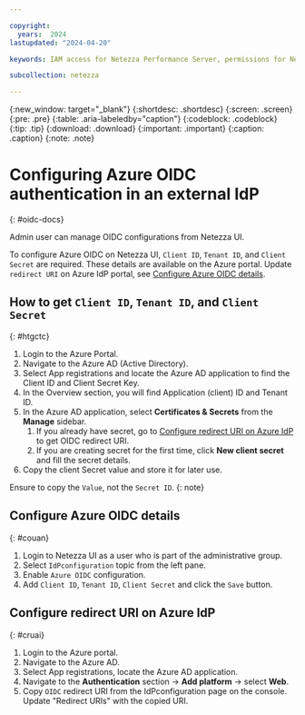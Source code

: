 ```yaml
---

copyright:
  years:  2024
lastupdated: "2024-04-20"

keywords: IAM access for Netezza Performance Server, permissions for Netezza Performance Server, identity and access management for Netezza Performance Server, roles for Netezza Performance Server, actions for Netezza Performance Server, assigning access for Netezza Performance Server

subcollection: netezza

---
```


{:new_window: target="_blank"}
{:shortdesc: .shortdesc}
{:screen: .screen}
{:pre: .pre}
{:table: .aria-labeledby="caption"}
{:codeblock: .codeblock}
{:tip: .tip}
{:download: .download}
{:important: .important}
{:caption: .caption}
{:note: .note}

# Configuring Azure OIDC authentication in an external IdP
{: #oidc-docs}

Admin user can manage OIDC configurations from Netezza UI.

To configure Azure OIDC on Netezza UI, `Client ID`, `Tenant ID`, and `Client Secret` are required. These details are available on the Azure portal. Update `redirect URI` on Azure IdP portal, see [Configure Azure OIDC details](/docs/netezza?topic=netezza-oidc-docs#couan).

## How to get `Client ID`, `Tenant ID`, and `Client Secret`
{: #htgctc}

1. Login to the Azure Portal.
2. Navigate to the Azure AD (Active Directory).
3. Select App registrations and locate the Azure AD application to find the Client ID and Client Secret Key.
4. In the Overview section, you will find Application (client) ID and Tenant ID.
1. In the Azure AD application, select **Certificates & Secrets** from the **Manage** sidebar.
   1.	If you already have secret, go to [Configure redirect URI on Azure IdP](/docs/netezza?topic=netezza-oidc-docs#cruai) to get OIDC redirect URI.
   2.	If you are creating secret for the first time, click **New client secret** and fill the secret details.
6. Copy the client Secret value and store it for later use.


Ensure to copy the `Value`, not the `Secret ID`.
{: note}


## Configure Azure OIDC details
{: #couan}

1. Login to Netezza UI as a user who is part of the administrative group.
2. Select `IdPconfiguration` topic from the left pane.
3. Enable `Azure OIDC` configuration.
4. Add `Client ID`, `Tenant ID`, `Client Secret` and click the `Save` button.

## Configure redirect URI on Azure IdP
{: #cruai}

1. Login to the Azure portal.
2. Navigate to the Azure AD.
3. Select App registrations, locate the Azure AD application.
3. Navigate to the **Authentication** section -> **Add platform** -> select **Web**.
4. Copy `OIDC` redirect URI from the IdPconfiguration page on the console. Update "Redirect URIs" with the copied URI.
